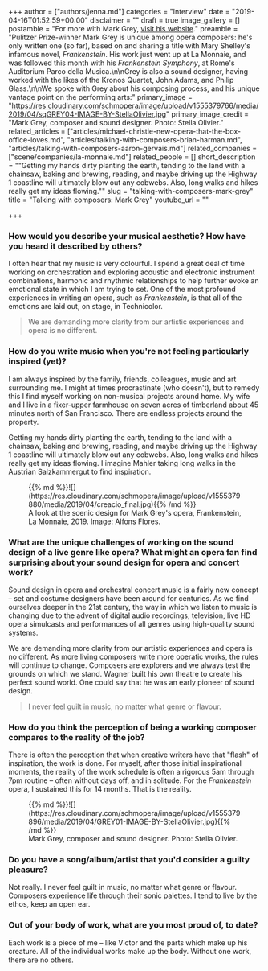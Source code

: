 +++
author = ["authors/jenna.md"]
categories = "Interview"
date = "2019-04-16T01:52:59+00:00"
disclaimer = ""
draft = true
image_gallery = []
postamble = "For more with Mark Grey, [visit his website](http://markgreycomposer.com/)."
preamble = "Pulitzer Prize-winner Mark Grey is unique among opera composers: he's only written one (so far), based on and sharing a title with Mary Shelley's infamous novel, _Frankenstein_. His work just went up at La Monnaie, and was followed this month with his _Frankenstein Symphony_, at Rome's Auditorium Parco della Musica.\n\nGrey is also a sound designer, having worked with the likes of the Kronos Quartet, John Adams, and Philip Glass.\n\nWe spoke with Grey about his composing process, and his unique vantage point on the performing arts:"
primary_image = "https://res.cloudinary.com/schmopera/image/upload/v1555379766/media/2019/04/sqGREY04-IMAGE-BY-StellaOlivier.jpg"
primary_image_credit = "Mark Grey, composer and sound designer. Photo: Stella Olivier."
related_articles = ["articles/michael-christie-new-opera-that-the-box-office-loves.md", "articles/talking-with-composers-brian-harman.md", "articles/talking-with-composers-aaron-gervais.md"]
related_companies = ["scene/companies/la-monnaie.md"]
related_people = []
short_description = "\"Getting my hands dirty planting the earth, tending to the land with a chainsaw, baking and brewing, reading, and maybe driving up the Highway 1 coastline will ultimately blow out any cobwebs. Also, long walks and hikes really get my ideas flowing.\""
slug = "talking-with-composers-mark-grey"
title = "Talking with composers: Mark Grey"
youtube_url = ""

+++
### How would you describe your musical aesthetic? How have you heard it described by others?

I often hear that my music is very colourful. I spend a great deal of time working on orchestration and exploring acoustic and electronic instrument combinations, harmonic and rhythmic relationships to help further evoke an emotional state in which I am trying to set. One of the most profound experiences in writing an opera, such as _Frankenstein_, is that all of the emotions are laid out, on stage, in Technicolor.

>We are demanding more clarity from our artistic experiences and opera is no different.

### How do you write music when you're not feeling particularly inspired (yet)?

I am always inspired by the family, friends, colleagues, music and art surrounding me. I might at times procrastinate (who doesn't), but to remedy this I find myself working on non-musical projects around home. My wife and I live in a fixer-upper farmhouse on seven acres of timberland about 45 minutes north of San Francisco. There are endless projects around the property.

Getting my hands dirty planting the earth, tending to the land with a chainsaw, baking and brewing, reading, and maybe driving up the Highway 1 coastline will ultimately blow out any cobwebs. Also, long walks and hikes really get my ideas flowing. I imagine Mahler taking long walks in the Austrian Salzkammergut to find inspiration.

<figure data-type="image">{{% md %}}![](https://res.cloudinary.com/schmopera/image/upload/v1555379880/media/2019/04/creacio_final.jpg){{% /md %}}

<figcaption>A look at the scenic design for Mark Grey's opera, Frankenstein, La Monnaie, 2019. Image: Alfons Flores.</figcaption>

</figure>

### What are the unique challenges of working on the sound design of a live genre like opera? What might an opera fan find surprising about your sound design for opera and concert work?

Sound design in opera and orchestral concert music is a fairly new concept – set and costume designers have been around for centuries. As we find ourselves deeper in the 21st century, the way in which we listen to music is changing due to the advent of digital audio recordings, television, live HD opera simulcasts and performances of all genres using high-quality sound systems.

We are demanding more clarity from our artistic experiences and opera is no different. As more living composers write more operatic works, the rules will continue to change. Composers are explorers and we always test the grounds on which we stand. Wagner built his own theatre to create his perfect sound world. One could say that he was an early pioneer of sound design.

>I never feel guilt in music, no matter what genre or flavour.

### How do you think the perception of being a working composer compares to the reality of the job?

There is often the perception that when creative writers have that "flash" of inspiration, the work is done. For myself, after those initial inspirational moments, the reality of the work schedule is often a rigorous 5am through 7pm routine – often without days off, and in solitude. For the _Frankenstein_ opera, I sustained this for 14 months. That is the reality.

<figure data-type="image">{{% md %}}![](https://res.cloudinary.com/schmopera/image/upload/v1555379896/media/2019/04/GREY01-IMAGE-BY-StellaOlivier.jpg){{% /md %}}

<figcaption>Mark Grey, composer and sound designer. Photo: Stella Olivier.</figcaption>

</figure>

### Do you have a song/album/artist that you'd consider a guilty pleasure?

Not really. I never feel guilt in music, no matter what genre or flavour. Composers experience life through their sonic palettes. I tend to live by the ethos, keep an open ear.

### Out of your body of work, what are you most proud of, to date?

Each work is a piece of me – like Victor and the parts which make up his creature. All of the individual works make up the body. Without one work, there are no others.